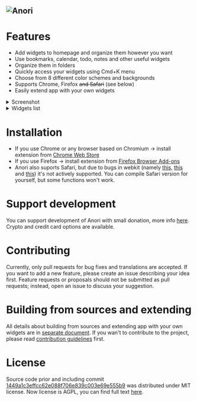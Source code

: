 ![Anori](header.png)
---

# Features

* Add widgets to homepage and organize them however you want
* Use bookmarks, calendar, todo, notes and other useful widgets
* Organize them in folders
* Quickly access your widgets using Cmd+K menu
* Choose from 8 different color schemes and backgrounds
* Supports Chrome, Firefox ~~and Safari~~ (see below)
* Easily extend app with your own widgets

<details>
    <summary>Screenshot</summary>

![screenshot](screenshot.png)
</details>

<details>
    <summary>Widgets list</summary>

* Bookmarks & bookmark groups
* World time
* Weather
* Notes
* Tasks
* Calculator
* Embedded page
* RSS reader
* Calendar
* Anori integration
* Pictures
* Recently closed tabs (only Chrome & Firefox)
* Top sites (only Chrome & Firefox)
* CPU and RAM load (only Chrome)
</details>

# Installation

* If you use Chrome or any browser based on Chromium -> install extension from [Chrome Web Store](https://chrome.google.com/webstore/detail/anori/ddeaekifelikgnaacipabpmjpffgifek)
* If you use Firefox -> install extension from [Firefox Browser Add-ons](https://addons.mozilla.org/en-US/firefox/addon/anori/)
* Anori also suports Safari, but due to bugs in webkit (namely [this](https://bugs.webkit.org/show_bug.cgi?id=226440), [this](https://bugs.webkit.org/show_bug.cgi?id=259637) and [this](https://bugs.webkit.org/show_bug.cgi?id=259656)) it's not actively supported. You can compile Safari version for yourself, but some functions won't work. 

# Support development

You can support development of Anori with small donation, more info [here](https://sinja.io/support). Crypto and credit card options are available.

# Contributing

Currently, only pull requests for bug fixes and translations are accepted. If you want to add a new feature, please create an issue describing your idea first. Feature requests or proposals should not be submitted as pull requests; instead, open an issue to discuss your suggestion.

# Building from sources and extending

All details about building from sources and extending app with your own widgets are in [separate document](/DEVELOPMENT_AND_EXTENDING.md). If you wan't to contribute to the project, please read [contribution guidelines](CONTRIBUTING.md) first.


# License

Source code prior and including commit [1449a1c3effcc62e088f706e839c003e69e555b9](https://github.com/OlegWock/anori/tree/1449a1c3effcc62e088f706e839c003e69e555b9) was distributed under MIT license. Now license is AGPL, you can find full text [here](https://github.com/OlegWock/anori/blob/master/LICENSE).
